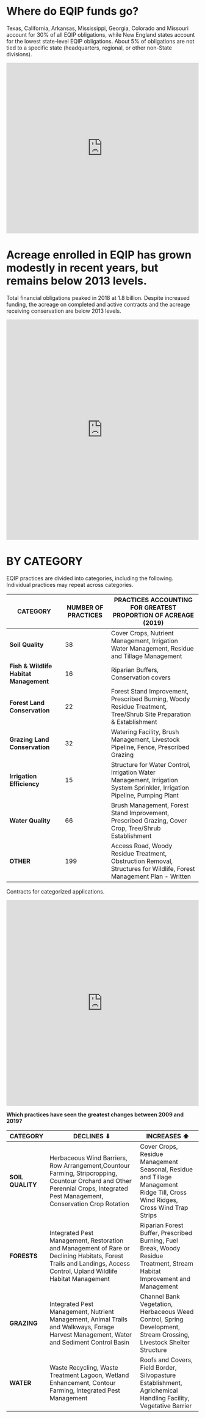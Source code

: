 # Where do EQIP funds go?
Texas, California, Arkansas, Mississippi, Georgia, Colorado and Missouri account for 30% of all EQIP obligations, while New England states account for the lowest state-level EQIP obligations. About 5% of obligations are not tied to a specific state (headquarters, regional, or other non-State divisions). 

<iframe title="2019 EQIP OBLIGATIONS BY STATE " aria-label="Map" id="datawrapper-chart-okDpn" src="https://datawrapper.dwcdn.net/okDpn/1/" scrolling="no" frameborder="0" style="width: 0; min-width: 100% !important; border: none;" height="446"></iframe><script type="text/javascript">!function(){"use strict";window.addEventListener("message",(function(a){if(void 0!==a.data["datawrapper-height"])for(var e in a.data["datawrapper-height"]){var t=document.getElementById("datawrapper-chart-"+e)||document.querySelector("iframe[src*='"+e+"']");t&&(t.style.height=a.data["datawrapper-height"][e]+"px")}}))}();
</script>



# Acreage enrolled in EQIP has grown modestly in recent years, but remains below 2013 levels.
Total financial obligations peaked in 2018 at 1.8 billion. Despite increased funding, the acreage on completed and active contracts and the acreage receiving conservation are below 2013 levels.  

<iframe title="TRENDS IN EQIP FUNDING" aria-label="Interactive area chart" id="datawrapper-chart-TyVJy" src="https://datawrapper.dwcdn.net/TyVJy/1/" scrolling="no" frameborder="0" style="width: 0; min-width: 100% !important; border: none;" height="576"></iframe><script type="text/javascript">!function(){"use strict";window.addEventListener("message",(function(a){if(void 0!==a.data["datawrapper-height"])for(var e in a.data["datawrapper-height"]){var t=document.getElementById("datawrapper-chart-"+e)||document.querySelector("iframe[src*='"+e+"']");t&&(t.style.height=a.data["datawrapper-height"][e]+"px")}}))}();
</script>



# BY CATEGORY
EQIP practices are divided into categories, including the following. Individual practices may repeat across categories. 

CATEGORY | NUMBER OF PRACTICES | PRACTICES ACCOUNTING FOR GREATEST PROPORTION OF ACREAGE (2019)
---------|---------------------|---------------------------------------------------------------
**Soil Quality** | 38 | Cover Crops, Nutrient Management, Irrigation Water Management, Residue and Tillage Management
**Fish & Wildlife Habitat Management** | 16 | Riparian Buffers, Conservation covers
**Forest Land Conservation** | 22 | Forest Stand Improvement, Prescribed Burning, Woody Residue Treatment, Tree/Shrub Site Preparation & Establishment   
**Grazing Land Conservation** | 32 | Watering Facility, Brush Management, Livestock Pipeline, Fence, Prescribed Grazing 
**Irrigation Efficiency** | 15 | Structure for Water Control, Irrigation Water Management, Irrigation System Sprinkler, Irrigation Pipeline, Pumping Plant 
**Water Quality** | 66 | Brush Management, Forest Stand Improvement, Prescribed Grazing, Cover Crop, Tree/Shrub Establishment
**OTHER** | 199 | Access Road, Woody Residue Treatment, Obstruction Removal, Structures for Wildlife, Forest Management Plan - Written 


Contracts for categorized applications.
<iframe title="EQIP CONTRACT CATEGORIES" aria-label="Interactive area chart" id="datawrapper-chart-Jp6Nq" src="https://datawrapper.dwcdn.net/Jp6Nq/3/" scrolling="no" frameborder="0" style="width: 0; min-width: 100% !important; border: none;" height="538"></iframe><script type="text/javascript">!function(){"use strict";window.addEventListener("message",(function(a){if(void 0!==a.data["datawrapper-height"])for(var e in a.data["datawrapper-height"]){var t=document.getElementById("datawrapper-chart-"+e)||document.querySelector("iframe[src*='"+e+"']");t&&(t.style.height=a.data["datawrapper-height"][e]+"px")}}))}();
</script>

**Which practices have seen the greatest changes between 2009 and 2019?**

CATEGORY | DECLINES ⬇ | INCREASES ⬆
---------|------------|-------------
**SOIL QUALITY** | Herbaceous Wind Barriers, Row Arrangement,Countour Farming, Stripcropping, Countour Orchard and Other Perennial Crops, Integrated Pest Management, Conservation Crop Rotation | Cover Crops, Residue Management Seasonal, Residue and Tillage Management Ridge Till, Cross Wind Ridges, Cross Wind Trap Strips
**FORESTS** | Integrated Pest Management, Restoration and Management of Rare or Declining Habitats, Forest Trails and Landings, Access Control, Upland Wildlife Habitat Management | Riparian Forest Buffer, Prescribed Burning, Fuel Break, Woody Residue Treatment, Stream Habitat Improvement and Management
**GRAZING** | Integrated Pest Management, Nutrient Management, Animal Trails and Walkways, Forage Harvest Management, Water and Sediment Control Basin | Channel Bank Vegetation, Herbaceous Weed Control, Spring Development, Stream Crossing, Livestock Shelter Structure
**WATER** | Waste Recycling, Waste Treatment Lagoon, Wetland Enhancement, Contour Farming, Integrated Pest Management | Roofs and Covers, Field Border, Silvopasture Establishment, Agrichemical Handling Facility, Vegetative Barrier




